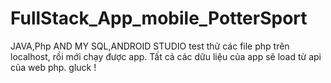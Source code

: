 # FullStack_App_mobile_PotterSport
JAVA,Php AND MY SQL,ANDROID STUDIO
test thử các file php trên localhost, rồi mới chạy được app. Tất cả các dữu liệu của app sẽ load từ api của web php.
gluck !
